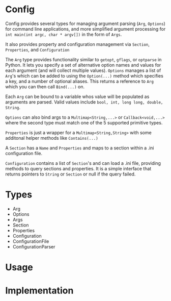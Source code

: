 # Config

Config provides several types for managing argument parsing (`Arg`, `Options`) for command line applications, and more 
simplified argument processing for `int main(int argc, char * argv[])` in the form of  `Args`.

It also provides property and configuration management via `Section`, `Properties`, and `Configuration`

The `Arg` type provides functionality similar to `getopt`, `gflags`, or `optparse` in Python.  It lets you specify a set of alternative option names and values for each argument (and will collect multiple values). `Options` manages a list of `Arg`'s which can be added to using the `Option(...)` method which specifies a key, and a number of optional aliases.  This returns a reference to `Arg` which you can then call `Bind(...)` on.

Each `Arg` can be bound to a variable whos value will be populated as arguments are parsed.  Valid values include `bool, int, long long, double, String`.  


`Options` can also bind args to a `Multimap<String,...>`  or `Callback<void,...>` where the second type must match one of the 5 supported primitive types.


`Properties` is just a wrapper for a `Multimap<String,String>` with some additonal helper methods like `Contains(...)`

A `Section` has a `Name` and `Properties` and maps to a section within a .ini configuration file.

`Configuration` contains a list of `Section`'s and can load a .ini file, providing methods to query sections and properties.  It is a simple interface that returns pointers to `String` or `Section` or null if the query failed.



# Types

- Arg
- Options
- Args
- Section
- Properties
- Configuration
- ConfigurationFile
- ConfigurationParser

# Usage




# Implementation